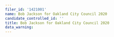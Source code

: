 ```yaml
---
filer_id: '1421001'
name: Bob Jackson for Oakland City Council 2020
candidate_controlled_id: ''
title: Bob Jackson for Oakland City Council 2020
data_warning: 
---
```

